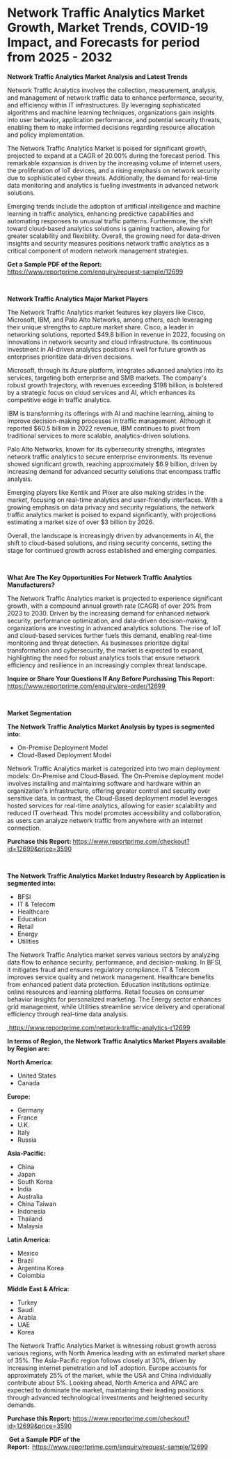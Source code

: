 <p><h1>Network Traffic Analytics Market Growth, Market Trends, COVID-19 Impact, and Forecasts for period from 2025 - 2032</h1></p><p><strong>Network Traffic Analytics Market Analysis and Latest Trends</strong></p>
<p><p>Network Traffic Analytics involves the collection, measurement, analysis, and management of network traffic data to enhance performance, security, and efficiency within IT infrastructures. By leveraging sophisticated algorithms and machine learning techniques, organizations gain insights into user behavior, application performance, and potential security threats, enabling them to make informed decisions regarding resource allocation and policy implementation.</p><p>The Network Traffic Analytics Market is poised for significant growth, projected to expand at a CAGR of 20.00% during the forecast period. This remarkable expansion is driven by the increasing volume of internet users, the proliferation of IoT devices, and a rising emphasis on network security due to sophisticated cyber threats. Additionally, the demand for real-time data monitoring and analytics is fueling investments in advanced network solutions. </p><p>Emerging trends include the adoption of artificial intelligence and machine learning in traffic analytics, enhancing predictive capabilities and automating responses to unusual traffic patterns. Furthermore, the shift toward cloud-based analytics solutions is gaining traction, allowing for greater scalability and flexibility. Overall, the growing need for data-driven insights and security measures positions network traffic analytics as a critical component of modern network management strategies.</p></p>
<p><strong>Get a Sample PDF of the Report:&nbsp;</strong> <a href="https://www.reportprime.com/enquiry/request-sample/12699?utm_campaign=4531&utm_medium=2&utm_source=Github&utm_content=ia&utm_term=17052025&utm_id=network-traffic-analytics">https://www.reportprime.com/enquiry/request-sample/12699</a></p>
<p>&nbsp;</p>
<p><strong>Network Traffic Analytics Major Market Players</strong></p>
<p><p>The Network Traffic Analytics market features key players like Cisco, Microsoft, IBM, and Palo Alto Networks, among others, each leveraging their unique strengths to capture market share. Cisco, a leader in networking solutions, reported $49.8 billion in revenue in 2022, focusing on innovations in network security and cloud infrastructure. Its continuous investment in AI-driven analytics positions it well for future growth as enterprises prioritize data-driven decisions.</p><p>Microsoft, through its Azure platform, integrates advanced analytics into its services, targeting both enterprise and SMB markets. The company's robust growth trajectory, with revenues exceeding $198 billion, is bolstered by a strategic focus on cloud services and AI, which enhances its competitive edge in traffic analytics.</p><p>IBM is transforming its offerings with AI and machine learning, aiming to improve decision-making processes in traffic management. Although it reported $60.5 billion in 2022 revenue, IBM continues to pivot from traditional services to more scalable, analytics-driven solutions.</p><p>Palo Alto Networks, known for its cybersecurity strengths, integrates network traffic analytics to secure enterprise environments. Its revenue showed significant growth, reaching approximately $6.9 billion, driven by increasing demand for advanced security solutions that encompass traffic analysis.</p><p>Emerging players like Kentik and Plixer are also making strides in the market, focusing on real-time analytics and user-friendly interfaces. With a growing emphasis on data privacy and security regulations, the network traffic analytics market is poised to expand significantly, with projections estimating a market size of over $3 billion by 2026.</p><p>Overall, the landscape is increasingly driven by advancements in AI, the shift to cloud-based solutions, and rising security concerns, setting the stage for continued growth across established and emerging companies.</p></p>
<p>&nbsp;</p>
<p><strong>What Are The Key Opportunities For Network Traffic Analytics Manufacturers?</strong></p>
<p><p>The Network Traffic Analytics market is projected to experience significant growth, with a compound annual growth rate (CAGR) of over 20% from 2023 to 2030. Driven by the increasing demand for enhanced network security, performance optimization, and data-driven decision-making, organizations are investing in advanced analytics solutions. The rise of IoT and cloud-based services further fuels this demand, enabling real-time monitoring and threat detection. As businesses prioritize digital transformation and cybersecurity, the market is expected to expand, highlighting the need for robust analytics tools that ensure network efficiency and resilience in an increasingly complex threat landscape. </p></p>
<p><strong>Inquire or Share Your Questions If Any Before Purchasing This Report:</strong> <a href="https://www.reportprime.com/enquiry/pre-order/12699?utm_campaign=4531&utm_medium=2&utm_source=Github&utm_content=ia&utm_term=17052025&utm_id=network-traffic-analytics">https://www.reportprime.com/enquiry/pre-order/12699</a></p>
<p>&nbsp;</p>
<p><strong>Market Segmentation</strong></p>
<p><strong>The Network Traffic Analytics Market Analysis by types is segmented into:</strong></p>
<p><ul><li>On-Premise Deployment Model</li><li>Cloud-Based Deployment Model</li></ul></p>
<p><p>Network Traffic Analytics market is categorized into two main deployment models: On-Premise and Cloud-Based. The On-Premise deployment model involves installing and maintaining software and hardware within an organization's infrastructure, offering greater control and security over sensitive data. In contrast, the Cloud-Based deployment model leverages hosted services for real-time analytics, allowing for easier scalability and reduced IT overhead. This model promotes accessibility and collaboration, as users can analyze network traffic from anywhere with an internet connection.</p></p>
<p><strong>Purchase this Report:&nbsp;</strong><a href="https://www.reportprime.com/checkout?id=12699&price=3590&utm_campaign=4531&utm_medium=2&utm_source=Github&utm_content=ia&utm_term=17052025&utm_id=network-traffic-analytics">https://www.reportprime.com/checkout?id=12699&price=3590</a></p>
<p>&nbsp;</p>
<p><strong>The Network Traffic Analytics Market Industry Research by Application is segmented into:</strong></p>
<p><ul><li>BFSI</li><li>IT & Telecom</li><li>Healthcare</li><li>Education</li><li>Retail</li><li>Energy</li><li>Utilities</li></ul></p>
<p><p>The Network Traffic Analytics market serves various sectors by analyzing data flow to enhance security, performance, and decision-making. In BFSI, it mitigates fraud and ensures regulatory compliance. IT & Telecom improves service quality and network management. Healthcare benefits from enhanced patient data protection. Education institutions optimize online resources and learning platforms. Retail focuses on consumer behavior insights for personalized marketing. The Energy sector enhances grid management, while Utilities streamline service delivery and operational efficiency through real-time data analysis.</p></p>
<p><a href="https://www.reportprime.com/network-traffic-analytics-r12699?utm_campaign=4531&utm_medium=2&utm_source=Github&utm_content=ia&utm_term=17052025&utm_id=network-traffic-analytics">&nbsp;https://www.reportprime.com/network-traffic-analytics-r12699</a></p>
<p><strong>In terms of Region, the Network Traffic Analytics Market Players available by Region are:</strong></p>
<p>
    <p> <strong> North America: </strong>
        <ul>
            <li>United States</li>
            <li>Canada</li>
        </ul>
        </p> 
    <p> <strong> Europe: </strong>
        <ul>
            <li>Germany</li>
            <li>France</li>
            <li>U.K.</li>
            <li>Italy</li>
            <li>Russia</li>
        </ul>
        </p> 
    <p> <strong> Asia-Pacific: </strong>
        <ul>
            <li>China</li>
            <li>Japan</li>
            <li>South Korea</li>
            <li>India</li>
            <li>Australia</li>
            <li>China Taiwan</li>
            <li>Indonesia</li>
            <li>Thailand</li>
            <li>Malaysia</li>
        </ul>
        </p> 
    <p> <strong> Latin America: </strong>
        <ul>
            <li>Mexico</li>
            <li>Brazil</li>
            <li>Argentina Korea</li>
            <li>Colombia</li>
        </ul>
        </p> 
    <p> <strong> Middle East & Africa: </strong>
        <ul>
            <li>Turkey</li>
            <li>Saudi</li>
            <li>Arabia</li>
            <li>UAE</li>
            <li>Korea</li>
        </ul>
    </p>
    </p>
<p><p>The Network Traffic Analytics Market is witnessing robust growth across various regions, with North America leading with an estimated market share of 35%. The Asia-Pacific region follows closely at 30%, driven by increasing internet penetration and IoT adoption. Europe accounts for approximately 25% of the market, while the USA and China individually contribute about 5%. Looking ahead, North America and APAC are expected to dominate the market, maintaining their leading positions through advanced technological investments and heightened security demands.</p></p>
<p><strong>Purchase this Report: </strong><a href="https://www.reportprime.com/checkout?id=12699&price=3590&utm_campaign=4531&utm_medium=2&utm_source=Github&utm_content=ia&utm_term=17052025&utm_id=network-traffic-analytics">https://www.reportprime.com/checkout?id=12699&price=3590</a></p>
<p>&nbsp;<strong>Get a Sample PDF of the Report:&nbsp;&nbsp;</strong><a href="https://www.reportprime.com/enquiry/request-sample/12699?utm_campaign=4531&utm_medium=2&utm_source=Github&utm_content=ia&utm_term=17052025&utm_id=network-traffic-analytics">https://www.reportprime.com/enquiry/request-sample/12699</a></p>
<p><strong></strong></p>
<p><p></p><p></p><p></p></p>